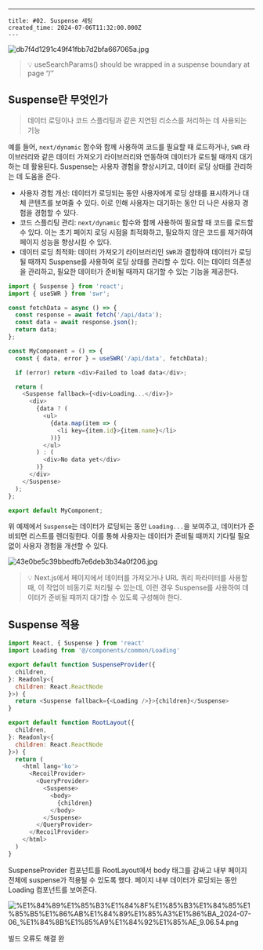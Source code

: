 ---
    title: #02. Suspense 세팅
    created_time: 2024-07-06T11:32:00.000Z
    ---
    
![db7f4d1291c49f41fbb7d2bfa667065a.jpg](https://prod-files-secure.s3.us-west-2.amazonaws.com/420927ef-2057-4e77-b9b7-d7005a1db0dd/7cdfb220-b6f4-44e6-bff9-69a8b660e061/db7f4d1291c49f41fbb7d2bfa667065a.jpg?X-Amz-Algorithm=AWS4-HMAC-SHA256&X-Amz-Content-Sha256=UNSIGNED-PAYLOAD&X-Amz-Credential=AKIAT73L2G45HZZMZUHI%2F20240809%2Fus-west-2%2Fs3%2Faws4_request&X-Amz-Date=20240809T002522Z&X-Amz-Expires=3600&X-Amz-Signature=543bfcc6e8053c6c026a368b24ff42286d4d2f694513b0c2ae442da75e0e86cb&X-Amz-SignedHeaders=host&x-id=GetObject)


> 💡 useSearchParams() should be wrapped in a suspense boundary at page “/”


## Suspense란 무엇인가


> 데이터 로딩이나 코드 스플리팅과 같은 지연된 리소스를 처리하는 데 사용되는 기능


예를 들어, `next/dynamic` 함수와 함께 사용하여 코드를 필요할 때 로드하거나, `SWR` 라이브러리와 같은 데이터 가져오기 라이브러리와 연동하여 데이터가 로드될 때까지 대기하는 데 활용된다. Suspense는 사용자 경험을 향상시키고, 데이터 로딩 상태를 관리하는 데 도움을 준다.

- 사용자 경험 개선: 데이터가 로딩되는 동안 사용자에게 로딩 상태를 표시하거나 대체 콘텐츠를 보여줄 수 있다. 이로 인해 사용자는 대기하는 동안 더 나은 사용자 경험을 경험할 수 있다.
- 코드 스플리팅 관리: `next/dynamic` 함수와 함께 사용하여 필요할 때 코드를 로드할 수 있다. 이는 초기 페이지 로딩 시점을 최적화하고, 필요하지 않은 코드를 제거하여 페이지 성능을 향상시킬 수 있다.
- 데이터 로딩 최적화: 데이터 가져오기 라이브러리인 `SWR`과 결합하여 데이터가 로딩될 때까지 Suspense를 사용하여 로딩 상태를 관리할 수 있다. 이는 데이터 의존성을 관리하고, 필요한 데이터가 준비될 때까지 대기할 수 있는 기능을 제공한다.

```javascript
import { Suspense } from 'react';
import { useSWR } from 'swr';

const fetchData = async () => {
  const response = await fetch('/api/data');
  const data = await response.json();
  return data;
};

const MyComponent = () => {
  const { data, error } = useSWR('/api/data', fetchData);

  if (error) return <div>Failed to load data</div>;

  return (
    <Suspense fallback={<div>Loading...</div>}>
      <div>
        {data ? (
          <ul>
            {data.map(item => (
              <li key={item.id}>{item.name}</li>
            ))}
          </ul>
        ) : (
          <div>No data yet</div>
        )}
      </div>
    </Suspense>
  );
};

export default MyComponent;
```


위 예제에서 `Suspense`는 데이터가 로딩되는 동안 `Loading...`을 보여주고, 데이터가 준비되면 리스트를 렌더링한다. 이를 통해 사용자는 데이터가 준비될 때까지 기다릴 필요 없이 사용자 경험을 개선할 수 있다.


![43e0be5c39bbedfb7e6deb3b34a0f206.jpg](https://prod-files-secure.s3.us-west-2.amazonaws.com/420927ef-2057-4e77-b9b7-d7005a1db0dd/cb10070c-0267-4106-89e3-6b7faab2f364/43e0be5c39bbedfb7e6deb3b34a0f206.jpg?X-Amz-Algorithm=AWS4-HMAC-SHA256&X-Amz-Content-Sha256=UNSIGNED-PAYLOAD&X-Amz-Credential=AKIAT73L2G45HZZMZUHI%2F20240809%2Fus-west-2%2Fs3%2Faws4_request&X-Amz-Date=20240809T002522Z&X-Amz-Expires=3600&X-Amz-Signature=dd6f8ea85e766479fa18cd87cf98a9843b4c294a58604c3234588f2add60c53e&X-Amz-SignedHeaders=host&x-id=GetObject)


> 💡 Next.js에서 페이지에서 데이터를 가져오거나 URL 쿼리 파라미터를 사용할 때, 이 작업이 비동기로 처리될 수 있는데, 이런 경우 Suspense를 사용하여 데이터가 준비될 때까지 대기할 수 있도록 구성해야 한다.


## Suspense 적용


```javascript
import React, { Suspense } from 'react'
import Loading from '@/components/common/Loading'

export default function SuspenseProvider({
  children,
}: Readonly<{
  children: React.ReactNode
}>) {
  return <Suspense fallback={<Loading />}>{children}</Suspense>
}
```


```javascript
export default function RootLayout({
  children,
}: Readonly<{
  children: React.ReactNode
}>) {
  return (
    <html lang='ko'>
      <RecoilProvider>
        <QueryProvider>
          <Suspense>
            <body>
              {children}
            </body>
          </Suspense>
        </QueryProvider>
      </RecoilProvider>
    </html>
  )
}
```


SuspenseProvider 컴포넌트를 RootLayout에서 body 태그를 감싸고 내부 페이지 전체에 suspense가 적용될 수 있도록 했다. 페이지 내부 데이터가 로딩되는 동안 Loading 컴포넌트를 보여준다.


![%E1%84%89%E1%85%B3%E1%84%8F%E1%85%B3%E1%84%85%E1%85%B5%E1%86%AB%E1%84%89%E1%85%A3%E1%86%BA_2024-07-06_%E1%84%8B%E1%85%A9%E1%84%92%E1%85%AE_9.06.54.png](https://prod-files-secure.s3.us-west-2.amazonaws.com/420927ef-2057-4e77-b9b7-d7005a1db0dd/cf785f82-9e00-436f-9fb5-fcc8a5b49401/%E1%84%89%E1%85%B3%E1%84%8F%E1%85%B3%E1%84%85%E1%85%B5%E1%86%AB%E1%84%89%E1%85%A3%E1%86%BA_2024-07-06_%E1%84%8B%E1%85%A9%E1%84%92%E1%85%AE_9.06.54.png?X-Amz-Algorithm=AWS4-HMAC-SHA256&X-Amz-Content-Sha256=UNSIGNED-PAYLOAD&X-Amz-Credential=AKIAT73L2G45HZZMZUHI%2F20240809%2Fus-west-2%2Fs3%2Faws4_request&X-Amz-Date=20240809T002522Z&X-Amz-Expires=3600&X-Amz-Signature=f0e7bb9a502a87cb4bbe5111a2776a632a5de17c0ed45578acbd969e0c8daaf4&X-Amz-SignedHeaders=host&x-id=GetObject)


빌드 오류도 해결 완 


